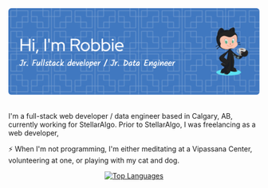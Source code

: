 <div align="center">
<img src="github-header-image.png"/> 
</br>
</br>

<div align="left">
<p align="left">I'm a full-stack web developer / data engineer based in Calgary, AB, currently working for StellarAlgo. Prior to StellarAlgo, I was freelancing as a web developer,  </p>

⚡ When I'm not programming, I'm either meditating at a Vipassana Center, volunteering at one, or playing with my cat and dog.

</div>

<!-- [![Anurag's GitHub stats](https://github-readme-stats.vercel.app/api?username=RobbieProkop&show_icons=true&theme=dracula)](https://github.com/anuraghazra/github-readme-stats) -->

[![Top Languages](https://github-readme-stats.vercel.app/api/top-langs/?username=RobbieProkop&layout=compact&theme=dracula)](<[https://github.com/anuraghazra/github-readme-stats](https://github.com/RobbieProkop)>)

